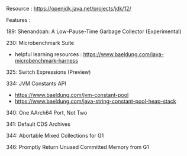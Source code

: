 Resource : https://openjdk.java.net/projects/jdk/12/

Features :

189:	Shenandoah: A Low-Pause-Time Garbage Collector (Experimental)

230:	Microbenchmark Suite

+ helpful learning resources : https://www.baeldung.com/java-microbenchmark-harness

325:	Switch Expressions (Preview)

334:	JVM Constants API

+ https://www.baeldung.com/jvm-constant-pool
+ https://www.baeldung.com/java-string-constant-pool-heap-stack

340:	One AArch64 Port, Not Two

341:	Default CDS Archives

344:	Abortable Mixed Collections for G1

346:	Promptly Return Unused Committed Memory from G1
